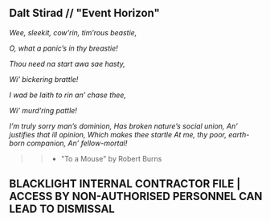 ## Dalt Stirad // "Event Horizon"

*Wee, sleekit, cow’rin, tim’rous beastie,*

*O, what a panic’s in thy breastie!*

*Thou need na start awa sae hasty,*

*Wi’ bickering brattle!*

*I wad be laith to rin an’ chase thee,*

*Wi’ murd’ring pattle!*  

*I’m truly sorry man’s dominion,*
*Has broken nature’s social union,*
*An’ justifies that ill opinion,*
*Which makes thee startle*
*At me, thy poor, earth-born companion,*
*An’ fellow-mortal!*

>> - "To a Mouse" by Robert Burns

## BLACKLIGHT INTERNAL CONTRACTOR FILE | ACCESS BY NON-AUTHORISED PERSONNEL CAN LEAD TO DISMISSAL

